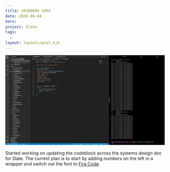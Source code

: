 ```yaml
---
title: 20200604 1054
date: 2020-06-04
hero:
project: Slate
tags:
  -
layout: layouts/post.njk
---
```


![Screenshot of Slate's new Data Meter](/img/dev/202006041054.png)

Started working on updating the codeblock across the systems design doc for Slate. The current plan is to start by adding numbers on the left in a wrapper and switch out the font to [Fira Code](https://github.com/tonsky/FiraCode).
